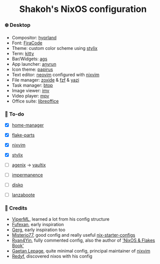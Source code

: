 <h1 align="center">Shakoh's NixOS configuration</h1>

### ❄️  Desktop
- Compositor: [hyprland](https://github.com/hyprwm/Hyprland)
- Font: [FiraCode](https://github.com/tonsky/FiraCode)
- Theme: custom color scheme using [stylix](https://github.com/danth/stylix)
- Term: [kitty](https://github.com/kovidgoyal/kitty)
- Bar/Widgets: [ags](https://github.com/aylur/ags)
- App launcher: [anyrun](https://github.com/Kirottu/anyrun)
- Icon theme: [papirus](https://github.com/PapirusDevelopmentTeam/papirus-icon-theme)
- Text editor: [neovim](https://github.com/neovim/neovim) configured with [nixvim](https://github.com/nix-community/nixvim)
- File manager: [zoxide](https://github.com/ajeetdsouza/zoxide) & [fzf](https://github.com/junegunn/fzf) & [yazi](https://github.com/sxyazi/yazi)
- Task manager: [btop](https://github.com/aristocratos/btop)
- Image viewer: [imv](https://sr.ht/~exec64/imv)
- Video player: [mpv](https://github.com/mpv-player/mpv)
- Office suite: [libreoffice](https://www.libreoffice.org/download/download-libreoffice/)

### 🔨 To-do
- [x] [home-manager](https://github.com/nix-community/home-manager)
- [x] [flake-parts](https://github.com/hercules-ci/flake-parts)
- [x] [nixvim](https://github.com/nix-community/nixvim)
- [x] [stylix](https://github.com/danth/stylix)
- [ ] [agenix](https://github.com/ryantm/agenix) -> [vaultix](https://github.com/milieuim/vaultix)
- [ ] [impermanence](https://github.com/nix-community/impermanence)
- [ ] [disko](https://github.com/nix-community/disko)
- [ ] [lanzaboote](https://github.com/nix-community/lanzaboote)


### 🙏 Credits
- [ViperML](https://github.com/viperML), learned a lot from his config structure
- [Fufexan](https://github.com/fufexan), early inspiration
- [Gerg](https://github.com/Gerg-L), early inspiration too
- [Misterio77](https://github.com/misterio77), good config and really useful [nix-starter-configs](https://github.com/Misterio77/nix-starter-configs)
- [Ryan4Yin](https://github.com/ryan4yin), fully commented config, also the author of ['NixOS & Flakes Book'](https://nixos-and-flakes.thiscute.world)
- [Gaetan Lepage](https://github.com/GaetanLepage), quite minimal config, principal maintainer of [nixvim](https://github.com/nix-community/nixvim)
- [Redyf](https://github.com/redyf), discovered nixos with his config
